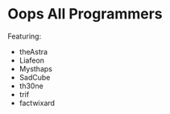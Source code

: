 # Oops All Programmers

Featuring:
- theAstra
- Liafeon
- Mysthaps
- SadCube
- th30ne
- trif
- factwixard
